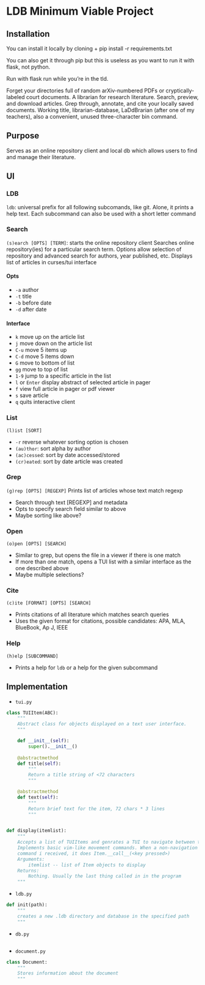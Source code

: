 # LDB Minimum Viable Project
## Installation
You can install it locally by cloning + pip install -r requirements.txt

You can also get it through pip but this is useless as you want to run it with flask, not python.

Run with flask run while you’re in the tld.



Forget your directories full of random arXiv-numbered PDFs or
cryptically-labeled court documents.
A librarian for research literature. Search, preview, and download articles.
Grep through, annotate, and cite your locally saved documents.
Working title, librarian-database, LaDdBrarian (after one of my teachers), also
a convenient, unused three-character bin command.
## Purpose
Serves as an online repository client and local db which allows users to
find and manage their literature.
## UI
### LDB
`ldb`: universal prefix for all following subcomands, like git.
Alone, it prints a help text. Each subcommand can also be used with a short
letter command
### Search
`(s)earch [OPTS] [TERM]`: starts the online repository client
Searches online repository(ies) for a particular
search term. Options allow selection of repository and  advanced search
for authors, year published, etc. Displays list of articles in curses/tui
interface
#### Opts
* `-a` author
* `-t` title
* `-b` before date
* `-d` after date
#### Interface
* `k` move up on  the article list
* `j` move down on  the article list
* `C-u` move 5 items up
* `C-d` move 5 items down
* `G` move to bottom of list
* `gg` move to top of list
* `1-9` jump to a specific article in the list
* `l` or `Enter` display abstract of selected article in pager
* `f` view full article in pager or pdf viewer
* `s` save article
* `q` quits interactive client
### List
`(l)ist [SORT]`
* `-r` reverse whatever sorting option is chosen
* `(au)thor`: sort alpha by author
* `(ac)cessed`: sort by date accessed/stored
* `(cr)eated`: sort by date article was created
### Grep
`(g)rep [OPTS] [REGEXP]` Prints list of articles whose text match regexp
* Search through text [REGEXP] and metadata
* Opts to specify search field similar to above
* Maybe sorting like above?
### Open
`(o)pen [OPTS] [SEARCH]`
* Similar to grep, but opens the file in a viewer if there is one match
* If more than one match, opens a TUI list with a similar interface as the one
described above
* Maybe multiple selections?
### Cite
`(c)ite [FORMAT] [OPTS] [SEARCH]`
* Prints citations of all literature which matches search queries
* Uses the given format for citations, possible candidates: APA, MLA, BlueBook,
Ap J, IEEE
### Help
`(h)elp [SUBCOMMAND]`
* Prints a help for `ldb` or a help for the given subcommand
## Implementation
* `tui.py`
```python
class TUIItem(ABC):
	"""
	Abstract class for objects displayed on a text user interface.
	"""

	def __init__(self):
		super().__init__()
	
	@abstractmethod
	def title(self):
		"""
		Return a title string of <72 characters
		"""

	@abstractmethod
	def text(self):	
		"""
		Return brief text for the item, 72 chars * 3 lines
		"""


def display(itemlist):
	"""
	Accepts a list of TUIItems and genrates a TUI to navigate between them.
	Implements basic vim-like movement commands. When a non-navigation
	command i received, it does Item.__call__(<key pressed>)
	Arguments:
		itemlist -- list of Item objects to display
	Returns:
		Nothing. Usually the last thing called in in the program
	"""
```
* `ldb.py`
```python
def init(path):
	"""
	creates a new .ldb directory and database in the specified path
	"""
```
* `db.py`
```python
```
* `document.py`
```python
class Document:
	"""
	Stores information about the document
	"""
```
